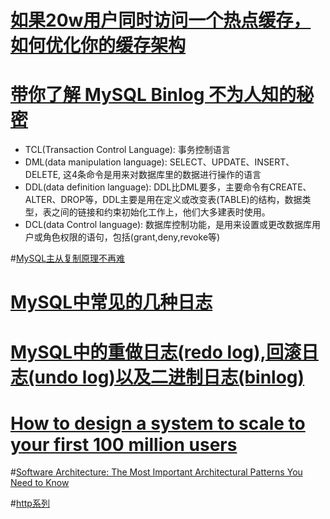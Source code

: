 # [如果20w用户同时访问一个热点缓存，如何优化你的缓存架构](https://juejin.cn/post/6844903765733015559)

# [带你了解 MySQL Binlog 不为人知的秘密 ](https://www.cnblogs.com/rickiyang/p/13841811.html)
 - TCL(Transaction Control Language): 事务控制语言
 - DML(data manipulation language): SELECT、UPDATE、INSERT、DELETE, 这4条命令是用来对数据库里的数据进行操作的语言
 - DDL(data definition language): DDL比DML要多，主要命令有CREATE、ALTER、DROP等，DDL主要是用在定义或改变表(TABLE)的结构，数据类型，表之间的链接和约束初始化工作上，他们大多建表时使用。
 - DCL(data Control language): 数据库控制功能，是用来设置或更改数据库用户或角色权限的语句，包括(grant,deny,revoke等)

#[MySQL主从复制原理不再难](https://www.cnblogs.com/rickiyang/p/13856388.html)

# [MySQL中常见的几种日志](https://beritra.github.io/2020/06/22/MySQL%E4%B8%AD%E5%B8%B8%E8%A7%81%E7%9A%84%E5%87%A0%E7%A7%8D%E6%97%A5%E5%BF%97/)

# [MySQL中的重做日志(redo log),回滚日志(undo log)以及二进制日志(binlog)](https://www.cnblogs.com/wy123/p/8365234.html)

# [How to design a system to scale to your first 100 million users](https://levelup.gitconnected.com/how-to-design-a-system-to-scale-to-your-first-100-million-users-4450a2f9703d)

#[Software Architecture: The Most Important Architectural Patterns You Need to Know](https://levelup.gitconnected.com/software-architecture-the-important-architectural-patterns-you-need-to-know-a1f5ea7e4e3d)

#[http系列](https://juejin.cn/post/6844903935640240136)